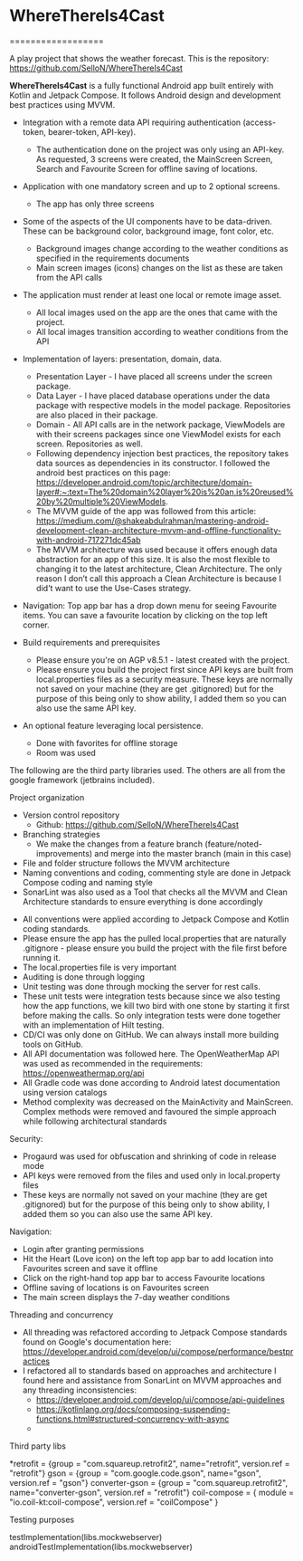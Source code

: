# WhereThereIs4Cast
==================

A play project that shows the weather forecast. This is the
repository: https://github.com/SelloN/WhereThereIs4Cast

**WhereThereIs4Cast** is a fully functional Android app built entirely with Kotlin and Jetpack Compose. It
follows Android design and development best practices using MVVM.

* Integration with a remote data API requiring authentication (access-token, bearer-token, API-key).
    - The authentication done on the project was only using an API-key. As requested, 3 screens were
      created, the MainScreen Screen, Search and Favourite Screen for offline saving of locations.
* Application with one mandatory screen and up to 2 optional screens.
    - The app has only three screens
* Some of the aspects of the UI components have to be data-driven. These can be background color,
  background image, font color, etc.
    - Background images change according to the weather conditions as specified in the requirements
      documents
    - Main screen images (icons) changes on the list as these are taken from the API calls
* The application must render at least one local or remote image asset.
    - All local images used on the app are the ones that came with the project.
    - All local images transition according to weather conditions from the API
* Implementation of layers: presentation, domain, data.
    - Presentation Layer - I have placed all screens under the screen package.
    - Data Layer - I have placed database operations under the data package with respective models
      in the model package. Repositories are also placed in their package.
    - Domain - All API calls are in the network package, ViewModels are with their screens packages
      since one ViewModel exists for each screen. Repositories as well.
    - Following dependency injection best practices, the repository takes data sources as
      dependencies in its constructor. I followed the android best practices on this
      page: https://developer.android.com/topic/architecture/domain-layer#:~:text=The%20domain%20layer%20is%20an,is%20reused%20by%20multiple%20ViewModels.
    - The MVVM guide of the app was followed from this
      article: https://medium.com/@shakeabdulrahman/mastering-android-development-clean-architecture-mvvm-and-offline-functionality-with-android-717271dc45ab
    - The MVVM architecture was used because it offers enough data abstraction for an app of this
      size. It is also the most flexible to changing it to the latest architecture, Clean
      Architecture. The only reason I don’t call this approach a Clean Architecture is because I
      did’t want to use the Use-Cases strategy.
* Navigation: Top app bar has a drop down menu for seeing Favourite items. You can save a favourite
  location by clicking on the top left corner.
* Build requirements and prerequisites
    - Please ensure you're on AGP v8.5.1 - latest created with the project.
    - Please ensure you build the project first since API keys are built from local.properties files
      as a security measure. These keys are normally not saved on your machine (they are get
      .gitignored) but for the purpose of this being only to show ability, I added them so you can
      also use the same API key.

* An optional feature leveraging local persistence.
    - Done with favorites for offline storage
    - Room was used

The following are the third party
libraries used. The others are all from the google framework (jetbrains included).

Project organization

* Version control repository
    - Github: https://github.com/SelloN/WhereThereIs4Cast
* Branching strategies
    - We make the changes from a feature branch (feature/noted-improvements) and merge into the
      master branch (main in this case)
* File and folder structure follows the MVVM architecture
* Naming conventions and coding, commenting style are done in Jetpack Compose coding and naming
  style
* SonarLint was also used as a Tool that checks all the MVVM and Clean Architecture standards to
  ensure everything is done accordingly

- All conventions were applied according to Jetpack Compose and Kotlin coding standards.
- Please ensure the app has the pulled local.properties that are naturally .gitignore - please
  ensure you build the project with the file first before running it.
- The local.properties file is very important
- Auditing is done through logging
- Unit testing was done through mocking the server for rest calls.
- These unit tests were integration tests because since we also testing how the app functions, we
  kill two bird with one stone by starting it first before making the calls. So only integration
  tests were done together with an implementation of Hilt testing.
- CD/CI was only done on GitHub. We can always install more building tools on GitHub.
- All API documentation was followed here. The OpenWeatherMap API was used as recommended in the
  requirements: https://openweathermap.org/api
- All Gradle code was done according to Android latest documentation using version catalogs
- Method complexity was decreased on the MainActivity and MainScreen. Complex methods were removed
  and favoured the simple approach while following architectural standards

Security:
* Progaurd was used for obfuscation and shrinking of code in release mode
* API keys were removed from the files and used only in local.property files
* These keys are normally not saved on your machine (they are get
  .gitignored) but for the purpose of this being only to show ability, I added them so you can
  also use the same API key.

Navigation:

* Login after granting permissions
* Hit the Heart (Love icon) on the left top app bar to add location into Favourites screen and save
  it offline
* Click on the right-hand top app bar to access Favourite locations
* Offline saving of locations is on Favourites screen
* The main screen displays the 7-day weather conditions

Threading and concurrency

* All threading was refactored according to Jetpack Compose standards found on Google's
  documentation here: https://developer.android.com/develop/ui/compose/performance/bestpractices
* I refactored all to standards based on approaches and architecture I found here and assistance
  from SonarLint on MVVM approaches and any threading
  inconsistencies:
    - https://developer.android.com/develop/ui/compose/api-guidelines
    - https://kotlinlang.org/docs/composing-suspending-functions.html#structured-concurrency-with-async
    - 

Third party libs

*retrofit = {group = "com.squareup.retrofit2", name="retrofit", version.ref = "retrofit"}
gson = {group = "com.google.code.gson", name="gson", version.ref = "gson"}
converter-gson = {group = "com.squareup.retrofit2", name="converter-gson", version.ref = "retrofit"}
coil-compose = { module = "io.coil-kt:coil-compose", version.ref = "coilCompose" }

Testing purposes

testImplementation(libs.mockwebserver)
androidTestImplementation(libs.mockwebserver)
